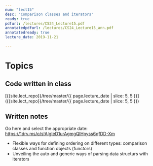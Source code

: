 ```yaml
---
num: "lect15"
desc: "Comparison classes and iterators"
ready: true
pdfurl: /lectures/CS24_Lecture15.pdf
annotatedpdfurl: /lectures/CS24_Lecture15_ann.pdf
annotatedready: true
lecture_date: 2019-11-21

---
```

# Topics

## Code written in class
[{{site.lect_repo}}/tree/master/{{ page.lecture_date | slice: 5, 5 }}]({{site.lect_repo}}/tree/master/{{ page.lecture_date | slice: 5, 5 }})

## Written notes

Go here and select the appropriate date: <a href="https://1drv.ms/o/s!AlgIeD1urAgmgQlHpyss6qfDD-Xm">https://1drv.ms/o/s!AlgIeD1urAgmgQlHpyss6qfDD-Xm</a>

* Flexible ways for defining ordering on different types: comparison classes and function objects (functors)
* Unveiling the auto and generic ways of parsing data structurs with iterators
